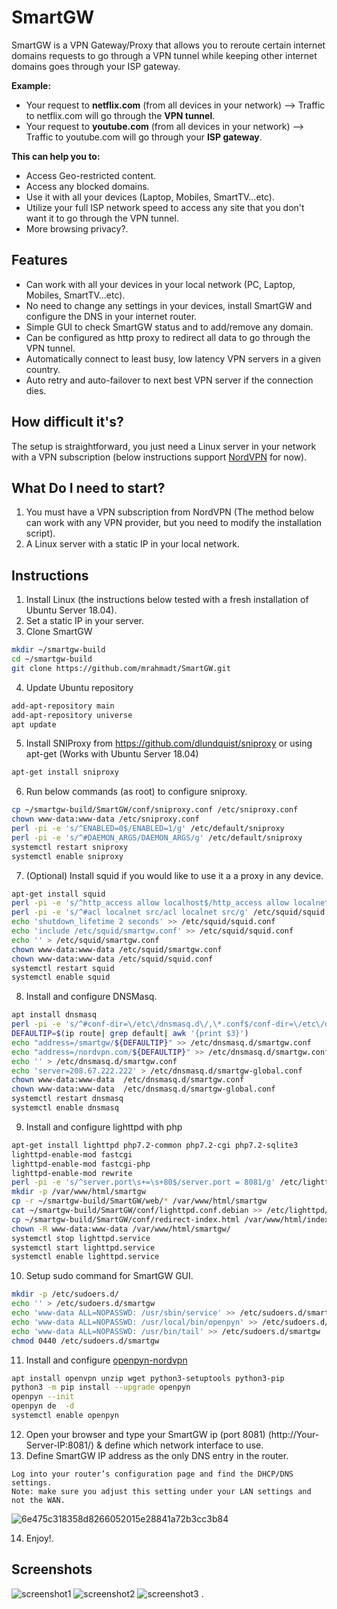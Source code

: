 # SmartGW

SmartGW is a VPN Gateway/Proxy that allows you to reroute certain internet domains requests to go through a VPN tunnel while keeping other internet domains goes through your ISP gateway.

**Example:**
- Your request to **netflix.com** (from all devices in your network) --> Traffic to netflix.com will go through the **VPN tunnel**.
- Your request to **youtube.com** (from all devices in your network) --> Traffic to youtube.com will go through your **ISP gateway**.

**This can help you to:**
- Access Geo-restricted content.
- Access any blocked domains.
- Use it with all your devices (Laptop, Mobiles, SmartTV...etc).
- Utilize your full ISP network speed to access any site that you don't want it to go through the VPN tunnel.
- More browsing privacy?.

## Features
* Can work with all your devices in your local network (PC, Laptop, Mobiles, SmartTV...etc).
* No need to change any settings in your devices, install SmartGW and configure the DNS in your internet router.
* Simple GUI to check SmartGW status and to add/remove any domain.
* Can be configured as http proxy to redirect all data to go through the VPN tunnel.
* Automatically connect to least busy, low latency VPN servers in a given country.
* Auto retry and auto-failover to next best VPN server if the connection dies.

## How difficult it's?
The setup is straightforward, you just need a Linux server in your network with a VPN subscription (below instructions support <a href="http://nordvpn.com">NordVPN</a> for now).

## What Do I need to start?
1. You must have a VPN subscription from NordVPN (The method below can work with any VPN provider, but you need to modify the installation script).
2. A Linux server with a static IP in your local network.


## Instructions
1. Install Linux (the instructions below tested with a fresh installation of Ubuntu Server 18.04).
2. Set a static IP in your server.
3. Clone SmartGW
``` bash
mkdir ~/smartgw-build
cd ~/smartgw-build
git clone https://github.com/mrahmadt/SmartGW.git
```
4. Update Ubuntu repository
``` bash
add-apt-repository main
add-apt-repository universe
apt update
```
5. Install SNIProxy from <a href="https://github.com/dlundquist/sniproxy">https://github.com/dlundquist/sniproxy</a> or using apt-get (Works with Ubuntu Server 18.04)
``` bash
apt-get install sniproxy
```
6. Run below commands (as root) to configure sniproxy.
``` bash
cp ~/smartgw-build/SmartGW/conf/sniproxy.conf /etc/sniproxy.conf
chown www-data:www-data /etc/sniproxy.conf
perl -pi -e 's/^ENABLED=0$/ENABLED=1/g' /etc/default/sniproxy
perl -pi -e 's/^#DAEMON_ARGS/DAEMON_ARGS/g' /etc/default/sniproxy
systemctl restart sniproxy
systemctl enable sniproxy
```
7. (Optional) Install squid if you would like to use it a a proxy in any device.
``` bash
apt-get install squid
perl -pi -e 's/^http_access allow localhost$/http_access allow localnet/g' /etc/squid/squid.conf
perl -pi -e 's/^#acl localnet src/acl localnet src/g' /etc/squid/squid.conf
echo 'shutdown_lifetime 2 seconds' >> /etc/squid/squid.conf
echo 'include /etc/squid/smartgw.conf' >> /etc/squid/squid.conf
echo '' > /etc/squid/smartgw.conf
chown www-data:www-data /etc/squid/smartgw.conf
chown www-data:www-data /etc/squid/squid.conf
systemctl restart squid
systemctl enable squid
```
8. Install and configure DNSMasq.
``` bash
apt install dnsmasq
perl -pi -e 's/^#conf-dir=\/etc\/dnsmasq.d\/,\*.conf$/conf-dir=\/etc\/dnsmasq.d\/,\*.conf/g' /etc/dnsmasq.conf
DEFAULTIP=$(ip route| grep default| awk '{print $3}')
echo "address=/smartgw/${DEFAULTIP}" >> /etc/dnsmasq.d/smartgw.conf
echo "address=/nordvpn.com/${DEFAULTIP}" >> /etc/dnsmasq.d/smartgw.conf
echo '' > /etc/dnsmasq.d/smartgw.conf
echo 'server=208.67.222.222' > /etc/dnsmasq.d/smartgw-global.conf
chown www-data:www-data  /etc/dnsmasq.d/smartgw.conf
chown www-data:www-data  /etc/dnsmasq.d/smartgw-global.conf
systemctl restart dnsmasq
systemctl enable dnsmasq
```
9. Install and configure lighttpd with php
``` bash
apt-get install lighttpd php7.2-common php7.2-cgi php7.2-sqlite3
lighttpd-enable-mod fastcgi
lighttpd-enable-mod fastcgi-php
lighttpd-enable-mod rewrite              
perl -pi -e 's/^server.port\s+=\s+80$/server.port = 8081/g' /etc/lighttpd/lighttpd.conf
mkdir -p /var/www/html/smartgw
cp -r ~/smartgw-build/SmartGW/web/* /var/www/html/smartgw
cat ~/smartgw-build/SmartGW/conf/lighttpd.conf.debian >> /etc/lighttpd/lighttpd.conf
cp ~/smartgw-build/SmartGW/conf/redirect-index.html /var/www/html/index.html
chown -R www-data:www-data /var/www/html/smartgw/
systemctl stop lighttpd.service
systemctl start lighttpd.service
systemctl enable lighttpd.service
```
10. Setup sudo command for SmartGW GUI.
``` bash
mkdir -p /etc/sudoers.d/
echo '' > /etc/sudoers.d/smartgw
echo 'www-data ALL=NOPASSWD: /usr/sbin/service' >> /etc/sudoers.d/smartgw
echo 'www-data ALL=NOPASSWD: /usr/local/bin/openpyn' >> /etc/sudoers.d/smartgw
echo 'www-data ALL=NOPASSWD: /usr/bin/tail' >> /etc/sudoers.d/smartgw
chmod 0440 /etc/sudoers.d/smartgw
```
11. Install and configure <a href="https://github.com/jotyGill/openpyn-nordvpn">openpyn-nordvpn</a>
``` bash
apt install openvpn unzip wget python3-setuptools python3-pip
python3 -m pip install --upgrade openpyn
openpyn --init
openpyn de  -d
systemctl enable openpyn
```
12. Open your browser and type your SmartGW ip (port 8081) (http://Your-Server-IP:8081/) & define which network interface to use.
13. Define SmartGW IP address as the only DNS entry in the router.
```
Log into your router’s configuration page and find the DHCP/DNS settings. 
Note: make sure you adjust this setting under your LAN settings and not the WAN.
```
![6e475c318358d8266052015e28841a72b3cc3b84](https://user-images.githubusercontent.com/957921/44320410-9cccc200-a44a-11e8-88fe-570d01eb2e93.png)

14. Enjoy!.

## Screenshots
![screenshot1](https://user-images.githubusercontent.com/957921/44305203-cfa78500-a37a-11e8-961c-cddea95773d2.png)
![screenshot2](https://user-images.githubusercontent.com/957921/44305204-d2a27580-a37a-11e8-881e-120f065df056.png)
![screenshot3](https://user-images.githubusercontent.com/957921/44372980-51b8ba80-a4ef-11e8-9485-2b01aff3a302.png)
.
